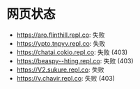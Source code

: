 # 网页状态
- https://aro.flinthill.repl.co: 失败
- https://ypto.tnpyv.repl.co: 失败
- https://chatai.cokio.repl.co: 失败 (403)
- https://beaspy--hting.repl.co: 失败 (403)
- https://V2.sukure.repl.co: 失败
- https://v.chavir.repl.co: 失败 (403)
